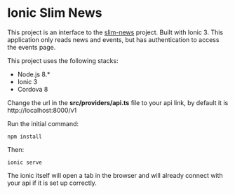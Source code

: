 # Ionic Slim News

This project is an interface to the [slim-news](https://github.com/diogoslap/slim-news) project. Built with Ionic 3. This application only reads news and events, but has authentication to access the events page.

This project uses the following stacks:

- Node.js 8.*
- Ionic 3
- Cordova 8

Change the url in the <strong>src/providers/api.ts</strong> file to your api link, by default it is http://localhost:8000/v1


Run the initial command:
```
npm install
```

Then:

```
ionic serve
```

The ionic itself will open a tab in the browser and will already connect with your api if it is set up correctly.
